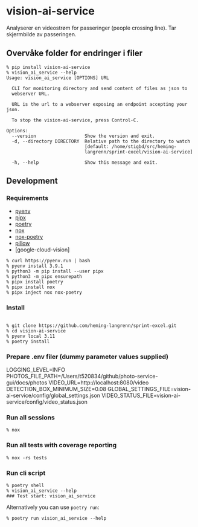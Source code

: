 # vision-ai-service

Analyserer en videostrøm for passeringer (people crossing line). Tar skjermbilde av passeringen. 

## Overvåke folder for endringer i filer

```
% pip install vision-ai-service
% vision_ai_service --help                                 
Usage: vision_ai_service [OPTIONS] URL

  CLI for monitoring directory and send content of files as json to
  webserver URL.

  URL is the url to a webserver exposing an endpoint accepting your json.

  To stop the vision-ai-service, press Control-C.

Options:
  --version                  Show the version and exit.
  -d, --directory DIRECTORY  Relative path to the directory to watch
                             [default: /home/stigbd/src/heming-
                             langrenn/sprint-excel/vision-ai-service]

  -h, --help                 Show this message and exit.

```

## Development
### Requirements
- [pyenv](https://github.com/pyenv/pyenv-installer)
- [pipx](https://github.com/pipxproject/pipx)
- [poetry](https://python-poetry.org/)
- [nox](https://nox.thea.codes/en/stable/)
- [nox-poetry](https://github.com/cjolowicz/nox-poetry)
- [pillow](https://pypi.org/project/Pillow/)
- [google-cloud-vision]

```
% curl https://pyenv.run | bash
% pyenv install 3.9.1
% python3 -m pip install --user pipx
% python3 -m pipx ensurepath
% pipx install poetry
% pipx install nox
% pipx inject nox nox-poetry
```

### Install
```

% git clone https://github.com/heming-langrenn/sprint-excel.git
% cd vision-ai-service
% pyenv local 3.11
% poetry install
```

### Prepare .env filer (dummy parameter values supplied)
LOGGING_LEVEL=INFO
PHOTOS_FILE_PATH=/Users/t520834/github/photo-service-gui/docs/photos
VIDEO_URL=http://localhost:8080/video
DETECTION_BOX_MINIMUM_SIZE=0.08
GLOBAL_SETTINGS_FILE=vision-ai-service/config/global_settings.json
VIDEO_STATUS_FILE=vision-ai-service/config/video_status.json

### Run all sessions
```
% nox
```
### Run all tests with coverage reporting
```
% nox -rs tests
```
### Run cli script
```
% poetry shell
% vision_ai_service --help
### Test start: vision_ai_service

```
Alternatively you can use `poetry run`:
```
% poetry run vision_ai_service --help
```